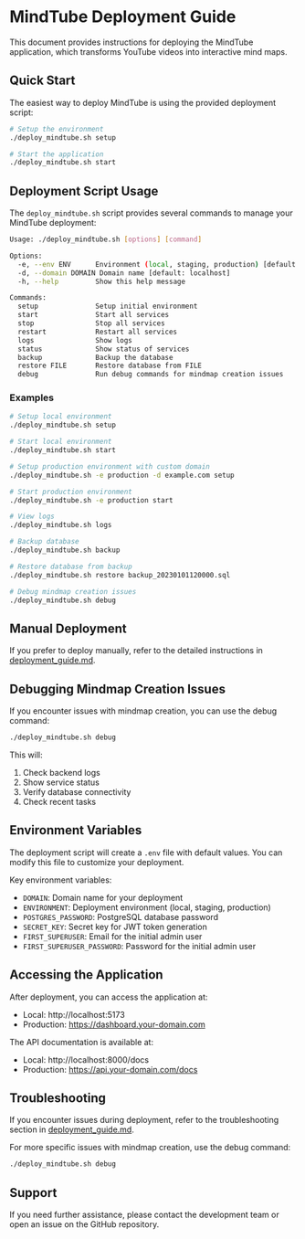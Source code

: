 # MindTube Deployment Guide

This document provides instructions for deploying the MindTube application, which transforms YouTube videos into interactive mind maps.

## Quick Start

The easiest way to deploy MindTube is using the provided deployment script:

```bash
# Setup the environment
./deploy_mindtube.sh setup

# Start the application
./deploy_mindtube.sh start
```

## Deployment Script Usage

The `deploy_mindtube.sh` script provides several commands to manage your MindTube deployment:

```bash
Usage: ./deploy_mindtube.sh [options] [command]

Options:
  -e, --env ENV      Environment (local, staging, production) [default: local]
  -d, --domain DOMAIN Domain name [default: localhost]
  -h, --help         Show this help message

Commands:
  setup              Setup initial environment
  start              Start all services
  stop               Stop all services
  restart            Restart all services
  logs               Show logs
  status             Show status of services
  backup             Backup the database
  restore FILE       Restore database from FILE
  debug              Run debug commands for mindmap creation issues
```

### Examples

```bash
# Setup local environment
./deploy_mindtube.sh setup

# Start local environment
./deploy_mindtube.sh start

# Setup production environment with custom domain
./deploy_mindtube.sh -e production -d example.com setup

# Start production environment
./deploy_mindtube.sh -e production start

# View logs
./deploy_mindtube.sh logs

# Backup database
./deploy_mindtube.sh backup

# Restore database from backup
./deploy_mindtube.sh restore backup_20230101120000.sql

# Debug mindmap creation issues
./deploy_mindtube.sh debug
```

## Manual Deployment

If you prefer to deploy manually, refer to the detailed instructions in [deployment_guide.md](deployment_guide.md).

## Debugging Mindmap Creation Issues

If you encounter issues with mindmap creation, you can use the debug command:

```bash
./deploy_mindtube.sh debug
```

This will:
1. Check backend logs
2. Show service status
3. Verify database connectivity
4. Check recent tasks

## Environment Variables

The deployment script will create a `.env` file with default values. You can modify this file to customize your deployment.

Key environment variables:

- `DOMAIN`: Domain name for your deployment
- `ENVIRONMENT`: Deployment environment (local, staging, production)
- `POSTGRES_PASSWORD`: PostgreSQL database password
- `SECRET_KEY`: Secret key for JWT token generation
- `FIRST_SUPERUSER`: Email for the initial admin user
- `FIRST_SUPERUSER_PASSWORD`: Password for the initial admin user

## Accessing the Application

After deployment, you can access the application at:

- Local: http://localhost:5173
- Production: https://dashboard.your-domain.com

The API documentation is available at:

- Local: http://localhost:8000/docs
- Production: https://api.your-domain.com/docs

## Troubleshooting

If you encounter issues during deployment, refer to the troubleshooting section in [deployment_guide.md](deployment_guide.md).

For more specific issues with mindmap creation, use the debug command:

```bash
./deploy_mindtube.sh debug
```

## Support

If you need further assistance, please contact the development team or open an issue on the GitHub repository. 